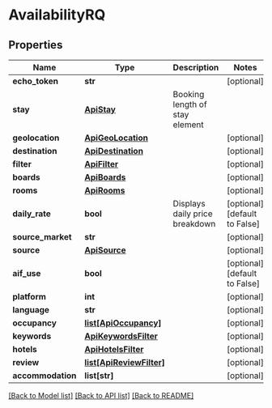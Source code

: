 # AvailabilityRQ

## Properties
Name | Type | Description | Notes
------------ | ------------- | ------------- | -------------
**echo_token** | **str** |  | [optional] 
**stay** | [**ApiStay**](ApiStay.md) | Booking length of stay element | 
**geolocation** | [**ApiGeoLocation**](ApiGeoLocation.md) |  | [optional] 
**destination** | [**ApiDestination**](ApiDestination.md) |  | [optional] 
**filter** | [**ApiFilter**](ApiFilter.md) |  | [optional] 
**boards** | [**ApiBoards**](ApiBoards.md) |  | [optional] 
**rooms** | [**ApiRooms**](ApiRooms.md) |  | [optional] 
**daily_rate** | **bool** | Displays daily price breakdown | [optional] [default to False]
**source_market** | **str** |  | [optional] 
**source** | [**ApiSource**](ApiSource.md) |  | [optional] 
**aif_use** | **bool** |  | [optional] [default to False]
**platform** | **int** |  | [optional] 
**language** | **str** |  | [optional] 
**occupancy** | [**list[ApiOccupancy]**](ApiOccupancy.md) |  | [optional] 
**keywords** | [**ApiKeywordsFilter**](ApiKeywordsFilter.md) |  | [optional] 
**hotels** | [**ApiHotelsFilter**](ApiHotelsFilter.md) |  | [optional] 
**review** | [**list[ApiReviewFilter]**](ApiReviewFilter.md) |  | [optional] 
**accommodation** | **list[str]** |  | [optional] 

[[Back to Model list]](../README.md#documentation-for-models) [[Back to API list]](../README.md#documentation-for-api-endpoints) [[Back to README]](../README.md)


